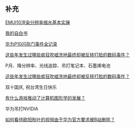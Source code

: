 ## 补充

[EMUI10渲染分辨率缩水基本实锤](https://zhuanlan.zhihu.com/p/87493318)

[我的自白书](https://zhuanlan.zhihu.com/p/95408591)

[华为P10闪存门事件全记录](https://zhuanlan.zhihu.com/p/26508723)

[这些年发生过哪些疯狂吹嘘洗地最终却被反转打脸的数码事件？](http://zhihu.com/question/360888575/answer/960918203)

P月、降分辨率、光线追踪、吊打笔记本、石墨烯电池

[这些年发生过哪些疯狂吹嘘洗地最终却被反转打脸的数码事件？](https://www.zhihu.com/question/360888575/answer/961081419)

双十国庆, 祝台湾生日快乐

[有什么游戏推动了计算机图形学的发展？](http://zhihu.com/question/27055011/answer/964580245)

华为吊打NVIDIA

[如何看待欧阳秋叶的视频由于华为官方要求被B站删除？](https://www.zhihu.com/question/303723333)
